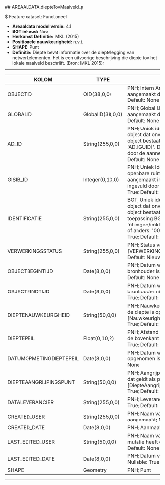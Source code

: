 ﻿﻿## AREAALDATA.diepteTovMaaiveld_p

$ Feature dataset: Functioneel


* __Areaaldata model versie:__ 4.1
* __BGT inhoud:__ Nee
* __Herkomst Definitie:__ IMKL (2015)
* __Positionele nauwkeurigheid:__ n.v.t.
* __SHAPE:__ Punt
* __Definitie:__ Diepte bevat informatie over de dieptelegging van netwerkelementen. Het is een uitvoerige beschrijving die diepte tov het lokale maaiveld beschrijft. (Bron: IMKL 2015):

***

|KOLOM                               |TYPE                |DEFINITIE|
|------                              |----                |-----    |
|OBJECTID                            |OID(38,0,0)         |PNH; Intern ArcGIS Identificatienummer, aangemaakt door ArcGIS; Nullable: False; Default: None|
|GLOBALID                            |GlobalID(38,0,0)    |PNH; Global Unique Identifier,  aangemaakt door ArcGIS; Nullable: False; Default: None|
|AD_ID                               |String(255,0,0)     |PNH; Uniek identificatienummer voor het object dat onveranderlijk is zolang het object bestaat in Areaaldata: in format 'AD.[GUID]'. Dit moet worden ingevuld door de aannemer; Nullable: False; Default: None|
|GISIB_ID                            |Integer(0,10,0)     |PNH; Uniek Identificatienummer beheer openbare ruimte (GISIB), wordt aangemaakt in GISIB en mag niet worden ingevuld door de aannemer; Nullable: True; Default: None|
|IDENTIFICATIE                       |String(255,0,0)     |BGT; Uniek identificatienummer voor het object dat onveranderlijk is zolang het object bestaat: bevat indien van toepassing BGT/IMKL ID in format 'nl.imgeo/imkl.bronhouderscode.LokaalID' of anders: '00000'.LokaalID; Nullable: True; Default: None|
|VERWERKINGSSTATUS                   |String(255,0,0)     |PNH; Status van de gegevens; keuzelijst [VERWERKINGSSTATUS]; Nullable: False; Default: Nieuw|
|OBJECTBEGINTIJD                     |Date(8,0,0)         |PNH; Datum waarop het object bij de bronhouder is ontstaan; Nullable: True; Default: None|
|OBJECTEINDTIJD                      |Date(8,0,0)         |PNH; Datum waarop het object bij de bronhouder niet meer geldig is; Nullable: True; Default: None|
|DIEPTENAUWKEURIGHEID                |String(50,0,0)      |PNH; Nauwkeurigheidsklasse waarmee de diepte is opgenomen; keuzelijst [NauwkeurigheidDiepteValue]; Nullable: True; Default: None|
|DIEPTEPEIL                          |Float(0,10,2)       |PNH; Afstand vanaf de referentie tot aan de bovenkant van een object; Nullable: True; Default: None|
|DATUMOPMETINGDIEPTEPEIL             |Date(8,0,0)         |PNH; Datum waarop dieptepeil opgenomen is; Nullable: True; Default: None|
|DIEPTEAANGRIJPINGSPUNT              |String(50,0,0)      |PNH; Aangrijpingspunt van het element dat geldt als punt van meting; keuzelijst [DiepteAangrijpingspuntValue]; Nullable: True; Default: bovenkant|
|DATALEVERANCIER                     |String(255,0,0)     |PNH; Leverancier van de data; Nullable: True; Default: None|
|CREATED_USER                        |String(255,0,0)     |PNH; Naam van gebruiker die de rij heeft aangemaakt; Nullable: True; Default: None|
|CREATED_DATE                        |Date(8,0,0)         |PNH; Aanmaakdatum; Nullable: True|
|LAST_EDITED_USER                    |String(50,0,0)      |PNH; Naam van gebruiker die de laatste mutatie heeft doorgevoerd; Nullable: True; Default: None|
|LAST_EDITED_DATE                    |Date(8,0,0)         |PNH; Datum van de laatste mutatie; Nullable: True|
|SHAPE                               |Geometry            |PNH; Punt|



***